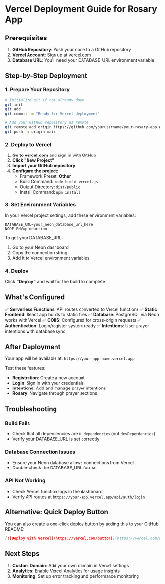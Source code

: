 # Vercel Deployment Guide for Rosary App

## Prerequisites

1. **GitHub Repository**: Push your code to a GitHub repository
2. **Vercel Account**: Sign up at [vercel.com](https://vercel.com)
3. **Database URL**: You'll need your DATABASE_URL environment variable

## Step-by-Step Deployment

### 1. Prepare Your Repository

```bash
# Initialize git if not already done
git init
git add .
git commit -m "Ready for Vercel deployment"

# Add your GitHub repository as remote
git remote add origin https://github.com/yourusername/your-rosary-app.git
git push -u origin main
```

### 2. Deploy to Vercel

1. **Go to [vercel.com](https://vercel.com)** and sign in with GitHub
2. **Click "New Project"**
3. **Import your GitHub repository**
4. **Configure the project:**
   - Framework Preset: **Other**
   - Build Command: `node build-vercel.js`
   - Output Directory: `dist/public`
   - Install Command: `npm install`

### 3. Set Environment Variables

In your Vercel project settings, add these environment variables:

```
DATABASE_URL=your_neon_database_url_here
NODE_ENV=production
```

To get your DATABASE_URL:
1. Go to your Neon dashboard
2. Copy the connection string
3. Add it to Vercel environment variables

### 4. Deploy

Click **"Deploy"** and wait for the build to complete.

## What's Configured

✅ **Serverless Functions**: API routes converted to Vercel functions
✅ **Static Frontend**: React app builds to static files
✅ **Database**: PostgreSQL via Neon works with Vercel
✅ **CORS**: Configured for cross-origin requests
✅ **Authentication**: Login/register system ready
✅ **Intentions**: User prayer intentions with database sync

## After Deployment

Your app will be available at: `https://your-app-name.vercel.app`

Test these features:
- **Registration**: Create a new account
- **Login**: Sign in with your credentials
- **Intentions**: Add and manage prayer intentions
- **Rosary**: Navigate through prayer sections

## Troubleshooting

### Build Fails
- Check that all dependencies are in `dependencies` (not `devDependencies`)
- Verify your DATABASE_URL is set correctly

### Database Connection Issues
- Ensure your Neon database allows connections from Vercel
- Double-check the DATABASE_URL format

### API Not Working
- Check Vercel function logs in the dashboard
- Verify API routes at `https://your-app.vercel.app/api/auth/login`

## Alternative: Quick Deploy Button

You can also create a one-click deploy button by adding this to your GitHub README:

```markdown
[![Deploy with Vercel](https://vercel.com/button)](https://vercel.com/new/clone?repository-url=https://github.com/yourusername/your-rosary-app)
```

## Next Steps

1. **Custom Domain**: Add your own domain in Vercel settings
2. **Analytics**: Enable Vercel Analytics for usage insights
3. **Monitoring**: Set up error tracking and performance monitoring
